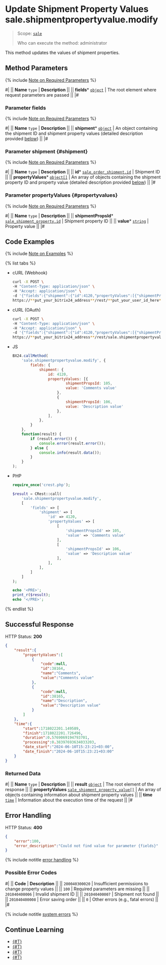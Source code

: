 # Update Shipment Property Values sale.shipmentpropertyvalue.modify

> Scope: [`sale`](../../scopes/permissions.md)
>
> Who can execute the method: administrator

This method updates the values of shipment properties.

## Method Parameters

{% include [Note on Required Parameters](../../../_includes/required.md) %}

#|
|| **Name**
`type` | **Description** ||
|| **fields***
[`object`](../../data-types.md) | The root element where request parameters are passed ||
|#

### Parameter fields

{% include [Note on Required Parameters](../../../_includes/required.md) %}

#|
|| **Name**
`type` | **Description** ||
|| **shipment***
[`object`](../../data-types.md) | An object containing the shipment ID and shipment property values (detailed description provided [below](#shipment)) ||
|#

### Parameter shipment {#shipment}

{% include [Note on Required Parameters](../../../_includes/required.md) %}

#|
|| **Name**
`type` | **Description** ||
|| **id***
[`sale_order_shipment.id`](../data-types.md#sale_order_shipment) | Shipment ID ||
|| **propertyValues***
[`object[]`](../../data-types.md) | An array of objects containing the shipment property ID and property value (detailed description provided [below](#propertyvalues)) ||
|#

### Parameter propertyValues {#propertyvalues}

{% include [Note on Required Parameters](../../../_includes/required.md) %}

#|
|| **Name**
`type` | **Description** ||
|| **shipmentPropsId***
[`sale_shipment_property.id`](../data-types.md#sale_shipment_property) | Shipment property ID ||
|| **value***
[`string`](../../data-types.md) | Property value ||
|#

## Code Examples

{% include [Note on Examples](../../../_includes/examples.md) %}

{% list tabs %}

- cURL (Webhook)

    ```bash
    curl -X POST \
    -H "Content-Type: application/json" \
    -H "Accept: application/json" \
    -d '{"fields":{"shipment":{"id":4120,"propertyValues":[{"shipmentPropsId":105,"value":"Comments value"},{"shipmentPropsId":106,"value":"Description value"}]}}}' \
    https://**put_your_bitrix24_address**/rest/**put_your_user_id_here**/**put_your_webhook_here**/sale.shipmentpropertyvalue.modify
    ```

- cURL (OAuth)

    ```bash
    curl -X POST \
    -H "Content-Type: application/json" \
    -H "Accept: application/json" \
    -d '{"fields":{"shipment":{"id":4120,"propertyValues":[{"shipmentPropsId":105,"value":"Comments value"},{"shipmentPropsId":106,"value":"Description value"}]}},"auth":"**put_access_token_here**"}' \
    https://**put_your_bitrix24_address**/rest/sale.shipmentpropertyvalue.modify
    ```

- JS

    ```js
    BX24.callMethod(
        'sale.shipmentpropertyvalue.modify', {
            fields: {
                shipment: {
                    id: 4120,
                    propertyValues: [{
                            shipmentPropsId: 105,
                            value: 'Comments value'
                        },
                        {
                            shipmentPropsId: 106,
                            value: 'Description value'
                        },
                    ],
                },
            }
        },
        function(result) {
            if (result.error()) {
                console.error(result.error());
            } else {
                console.info(result.data());
            }
        }
    );
    ```

- PHP

    ```php
    require_once('crest.php');

    $result = CRest::call(
        'sale.shipmentpropertyvalue.modify',
        [
            'fields' => [
                'shipment' => [
                    'id' => 4120,
                    'propertyValues' => [
                        [
                            'shipmentPropsId' => 105,
                            'value' => 'Comments value'
                        ],
                        [
                            'shipmentPropsId' => 106,
                            'value' => 'Description value'
                        ],
                    ],
                ],
            ]
        ]
    );

    echo '<PRE>';
    print_r($result);
    echo '</PRE>';
    ```

{% endlist %}

## Successful Response

HTTP Status: **200**

```json
{
    "result":{
        "propertyValues":[
            {
                "code":null,
                "id":38164,
                "name":"Comments",
                "value":"Comments value"
            },
            {
                "code":null,
                "id":38165,
                "name":"Description",
                "value":"Description value"
            }
        ]
    },
    "time":{
        "start":1718022201.149589,
        "finish":1718022201.726496,
        "duration":0.5769069194793701,
        "processing":0.38397693634033203,
        "date_start":"2024-06-10T15:23:21+03:00",
        "date_finish":"2024-06-10T15:23:21+03:00"
    }
}
```

### Returned Data

#|
|| **Name**
`type` | **Description** ||
|| **result**
[`object`](../../data-types.md) | The root element of the response ||
|| **propertyValues**
[`sale_shipment_property_value[]`](../data-types.md#sale_shipment_property_value) | An array of objects containing information about shipment property values ||
|| **time**
[`time`](../../data-types.md) | Information about the execution time of the request ||
|#

## Error Handling

HTTP Status: **400**

```json
{
    "error":100,
    "error_description":"Could not find value for parameter {fields}"
}
```

{% include notitle [error handling](../../../_includes/error-info.md) %}

### Possible Error Codes

#|
|| **Code** | **Description** ||
|| `200040300020` | Insufficient permissions to change property values ||
|| `100` | Required parameters are missing ||
|| `201040400006` | Invalid shipment ID ||
|| `201040400007` | Shipment not found ||
|| `201040400008` | Error saving order ||
|| `0` | Other errors (e.g., fatal errors) ||
|#

{% include notitle [system errors](../../../_includes/system-errors.md) %}

## Continue Learning

- [{#T}](./sale-shipment-property-value-get.md)
- [{#T}](./sale-shipment-property-value-list.md)
- [{#T}](./sale-shipment-propertyvalue-delete.md)
- [{#T}](./sale-shipment-property-value-get-fields.md)